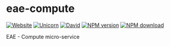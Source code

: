 # eae-compute
[![Website](https://img.shields.io/badge/eae-compute-blue.svg?style=flat-square)](https://borderline.zone) [![Unicorn](https://img.shields.io/badge/made-with_unicorns-ff69b4.svg?style=flat-square)](https://borderline.zone) [![David](https://img.shields.io/david/dsi-icl/borderline-ui.svg?style=flat-square)]() [![NPM version](https://img.shields.io/npm/v/borderline-ui.svg?style=flat-square)](https://www.npmjs.com/package/borderline-ui) [![NPM download](https://img.shields.io/npm/dt/borderline-ui.svg?style=flat-square)](https://www.npmjs.com/package/borderline-ui)

EAE - Compute micro-service
